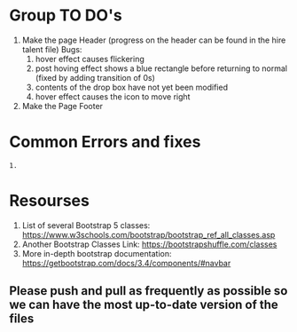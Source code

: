 # Group TO DO's 
1. Make the page Header (progress on the header can be found in the hire talent file)
Bugs:
    1. hover effect causes flickering 
    2. post hoving effect shows a blue rectangle before returning to normal (fixed by adding transition of 0s)
    3. contents of the drop box have not yet been modified
    4. hover effect causes the icon to move right
2. Make the Page Footer

# Common Errors and fixes 
    1. 
    
# Resourses 
1. List of several Bootstrap 5 classes: https://www.w3schools.com/bootstrap/bootstrap_ref_all_classes.asp
2. Another Bootstrap Classes Link: https://bootstrapshuffle.com/classes
3. More in-depth bootstrap documentation: https://getbootstrap.com/docs/3.4/components/#navbar

## Please push and pull as frequently as possible so we can have the most up-to-date version of the files
